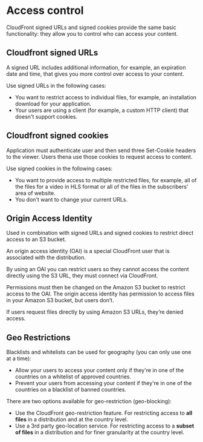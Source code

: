 # Access control

CloudFront signed URLs and signed cookies provide the same basic functionality: they allow you to control who can access your content. 

## Cloudfront signed URLs

A signed URL includes additional information, for example, an expiration date and time, that gives you more control over access to your content.

Use signed URLs in the following cases:

- You want to restrict access to individual files, for example, an installation download for your application.
- Your users are using a client (for example, a custom HTTP client) that doesn't support cookies.


## Cloudfront signed cookies

Application must authenticate user and then send three Set-Cookie headers to the viewer. Users thena use those cookies to request access to content.

Use signed cookies in the following cases:
- You want to provide access to multiple restricted files, for example, all of the files for a video in HLS format or all of the files in the subscribers' area of website.
- You don't want to change your current URLs.


## Origin Access Identity

Used in combination with signed URLs and signed cookies to restrict direct access to an S3 bucket.

An origin access identity (OAI) is a special CloudFront user that is associated with the distribution.

By using an OAI you can restrict users so they cannot access the content directly using the S3 URL, they must connect via CloudFront.

Permissions must then be changed on the Amazon S3 bucket to restrict access to the OAI. The origin access identity has permission to access files in your Amazon S3 bucket, but users don’t.

If users request files directly by using Amazon S3 URLs, they’re denied access.


## Geo Restrictions

Blacklists and whitelists can be used for geography (you can only use one at a time):
- Allow your users to access your content only if they're in one of the countries on a whitelist of approved countries.
- Prevent your users from accessing your content if they're in one of the countries on a blacklist of banned countries.

There are two options available for geo-restriction (geo-blocking):

- Use the CloudFront geo-restriction feature. For restricting access to **all files** in a distribution and at the country level.
- Use a 3rd party geo-location service. For restricting access to a **subset of files** in a distribution and for finer granularity at the country level.
